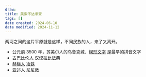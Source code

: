 ```yaml
---
draw:
title: 美索不达米亚
tags: []
date created: 2024-06-10
date modified: 2024-11-12
---
```


两河之间的这片平原就是这样，不同民族的人，来了又离开。

<!-- more -->



- 公元前 3500 年，苏美尔人的乌鲁克城、[楔形文字](楔形文字) 是最早的拼音文字
- [古巴比伦人](古巴比伦人.md) [汉谟拉比法典](汉谟拉比法典)
- [赫梯人](赫梯人) [冶铁](冶铁)
- [亚述人](亚述人) [尼尼微](尼尼微)
